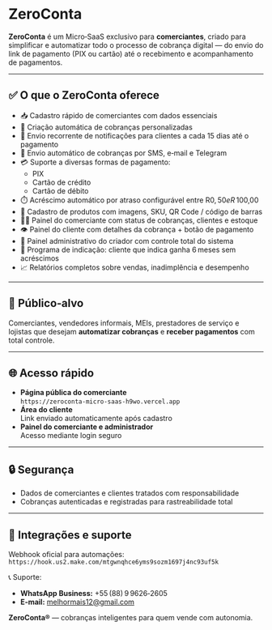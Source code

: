 # ZeroConta

**ZeroConta** é um Micro‑SaaS exclusivo para **comerciantes**, criado para simplificar e automatizar todo o processo de cobrança digital — do envio do link de pagamento (PIX ou cartão) até o recebimento e acompanhamento de pagamentos.

---

## ✅ O que o ZeroConta oferece

- 📥 Cadastro rápido de comerciantes com dados essenciais  
- 🧾 Criação automática de cobranças personalizadas  
- 🔁 Envio recorrente de notificações para clientes a cada 15 dias até o pagamento  
- 📲 Envio automático de cobranças por SMS, e‑mail e Telegram  
- 💳 Suporte a diversas formas de pagamento:  
  - PIX  
  - Cartão de crédito  
  - Cartão de débito  
- ⏱️ Acréscimo automático por atraso configurável entre R$ 0,50 e R$ 100,00  
- 🛒 Cadastro de produtos com imagens, SKU, QR Code / código de barras  
- 🧑‍💼 Painel do comerciante com status de cobranças, clientes e estoque  
- 👁️ Painel do cliente com detalhes da cobrança + botão de pagamento  
- 👑 Painel administrativo do criador com controle total do sistema  
- 🤝 Programa de indicação: cliente que indica ganha 6 meses sem acréscimos  
- 📈 Relatórios completos sobre vendas, inadimplência e desempenho  

---

## 🎯 Público‑alvo

Comerciantes, vendedores informais, MEIs, prestadores de serviço e lojistas que desejam **automatizar cobranças** e **receber pagamentos** com total controle.

---

## 🌐 Acesso rápido

- **Página pública do comerciante**  
  `https://zeroconta-micro-saas-h9wo.vercel.app`  
- **Área do cliente**  
  Link enviado automaticamente após cadastro  
- **Painel do comerciante e administrador**  
  Acesso mediante login seguro  

---

## 🔒 Segurança

- Dados de comerciantes e clientes tratados com responsabilidade  
- Cobranças autenticadas e registradas para rastreabilidade total  

---

## 🔗 Integrações e suporte

Webhook oficial para automações:  
`https://hook.us2.make.com/mtgwnqhce6yms9sozm1697j4nc93uf5k`  

📞 Suporte:  
- **WhatsApp Business:** +55 (88) 9 9626‑2605  
- **E‑mail:** melhormais12@gmail.com  

**ZeroConta®** — cobranças inteligentes para quem vende com autonomia.
